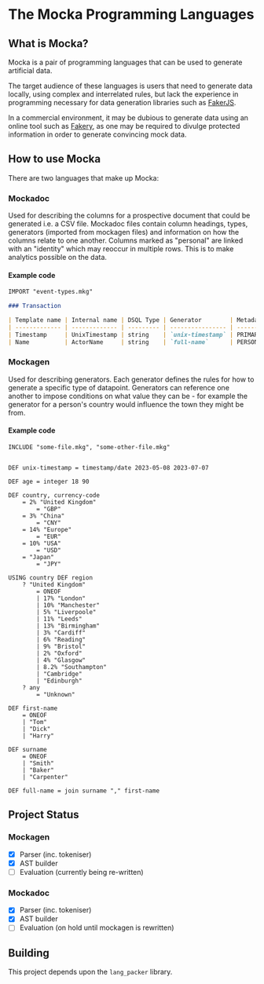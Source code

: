 # The Mocka Programming Languages

## What is Mocka?

Mocka is a pair of programming languages that can be used to generate artificial data.

The target audience of these languages is users that need to generate data locally, using complex and interrelated rules, but lack the experience in programming necessary for data generation libraries such as [FakerJS](https://fakerjs.dev/).

In a commercial environment, it may be dubious to generate data using an online tool such as [Fakery](https://fakery.dev/), as one may be required to divulge protected information in order to generate convincing mock data.


## How to use Mocka

There are two languages that make up Mocka:

### Mockadoc
Used for describing the columns for a prospective document that could be generated i.e. a CSV file. Mockadoc files contain column headings, types, generators (imported from mockagen files) and information on how the columns relate to one another. Columns marked as "personal" are linked with an "identity" which may reoccur in multiple rows. This is to make analytics possible on the data.


#### Example code
```md
IMPORT "event-types.mkg"

### Transaction

| Template name | Internal name | DSQL Type | Generator        | Metadata          |
| ------------- | ------------- | --------- | ---------------- | ----------------- |
| Timestamp     | UnixTimestamp | string    | `unix-timestamp` | PRIMARY TIMESTAMP |
| Name          | ActorName     | string    | `full-name`      | PERSONAL          |
```

### Mockagen
Used for describing generators. Each generator defines the rules for how to generate a specific type of datapoint. Generators can reference one another to impose conditions on what value they can be - for example the generator for a person's country would influence the town they might be from.

#### Example code
```
INCLUDE "some-file.mkg", "some-other-file.mkg"


DEF unix-timestamp = timestamp/date 2023-05-08 2023-07-07

DEF age = integer 18 90

DEF country, currency-code 
    = 2% "United Kingdom"
        = "GBP"
    = 3% "China"
        = "CNY"
    = 14% "Europe"
        = "EUR"
    = 10% "USA"
        = "USD"
    = "Japan"
        = "JPY"

USING country DEF region
    ? "United Kingdom"
        = ONEOF
        | 17% "London"
        | 10% "Manchester"
        | 5% "Liverpoole"
        | 11% "Leeds"
        | 13% "Birmingham"
        | 3% "Cardiff"
        | 6% "Reading"
        | 9% "Bristol"
        | 2% "Oxford"
        | 4% "Glasgow"
        | 8.2% "Southampton"
        | "Cambridge"
        | "Edinburgh"
    ? any
        = "Unknown"

DEF first-name
    = ONEOF
    | "Tom"
    | "Dick"
    | "Harry"

DEF surname
    = ONEOF
    | "Smith"
    | "Baker"
    | "Carpenter"

DEF full-name = join surname "," first-name

```

## Project Status

### Mockagen
- [x] Parser (inc. tokeniser)
- [x] AST builder
- [ ] Evaluation (currently being re-written)

### Mockadoc
- [x] Parser (inc. tokeniser)
- [x] AST builder
- [ ] Evaluation (on hold until mockagen is rewritten)

## Building

This project depends upon the `lang_packer` library.
